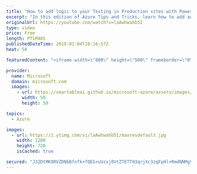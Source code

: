 ```yaml
---
title: "How to add logic to your Testing in Production sites with PowerShell | Azure Tips and Tricks"
excerpt: "In this edition of Azure Tips and Tricks, learn how to add additional logic by using PowerShell to automatically distribute the load between your production and deployment slot sites with the Testing in Production feature.    For more Azure tips and tricks, visit: http://azuredev.tips   Get started with"
originalUrl: https://youtube.com/watch?v=laAwhwahb5I
type: video
price: Free
length: PT1M48S
publishedDateTime: 2019-01-04T16:16:57Z
heat: 50

featuredContent: "<iframe width=\"800\" height=\"500\" frameborder=\"0\" src=\"https://www.youtube.com/embed/laAwhwahb5I\" allow=\"accelerometer; autoplay; encrypted-media; gyroscope; picture-in-picture\" allowfullscreen></iframe>"

provider:
  name: Microsoft
  domain: microsoft.com
  images:
    - url: https://smartableai.github.io/microsoft-azure/assets/images/organizations/microsoft.com-50x50.jpg
      width: 50
      height: 50

topics:
  - Azure

images:
  - url: https://i.ytimg.com/vi/laAwhwahb5I/maxresdefault.jpg
    width: 1280
    height: 720
    isCached: true

secured: "J32DtMK9RVZDNbBfnfk+fQEG+uUzxj8VtZTETT93qrjXc3zqFpHl+RmdNNMgVEtX7AfffK6LOXg0R+OAOoLA3Yv1YcZk4sy6rM9I9vGK/M3B56gg8yCXr21vP1fjY6Hex9gHNs9oC/hOWrbXQgiaUMx4ryQrYLT5bwMuvPQw4P6H6zypYU2pUm/2aLmfYzdl+9h9p+HEnoE9IxkCW9fVvaloRGmT3MBofPoW1qEIwRLay4u3qW1KiXxZniMROO7e0Qmelm61PD7NJhkkJgOzZzdjoeQR4C/Pa+1jpINEWcrgZr93eCS4NG7+3VcyzBzD8QgTkclyqqJ/6LWgdjyjmsndE8Gq13eb0JjyQmS/nf+He+vQ1GKragR7mmuyG6kwevE7z8ZiPrG0TG1wosXJyWRoz9amFSLvkUjUMDTDhNzOinZg66EzaDtJTAjH0Vdf;pNvQvXgQaLj2AbdLF/HKLg=="
---
```


